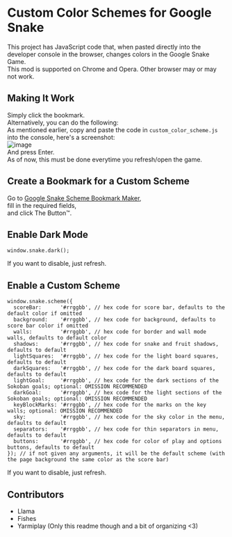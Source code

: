 # Custom Color Schemes for Google Snake


This project has JavaScript code that, when pasted directly into the developer console in the browser, changes colors in the Google Snake Game.<br/>
This mod is supported on Chrome and Opera. Other browser may or may not work.

## Making It Work
Simply click the bookmark.<br/>
Alternatively, you can do the following:<br/>
As mentioned earlier, copy and paste the code in `custom_color_scheme.js` into the console, here's a screenshot:     
![image](https://user-images.githubusercontent.com/6286286/111076598-95cc9a00-84f5-11eb-9a38-e71bddeb97e4.png)<br/>
And press Enter.<br/>
As of now, this must be done everytime you refresh/open the game.

## Create a Bookmark for a Custom Scheme
Go to [Google Snake Scheme Bookmark Maker](https://fizhes.github.io/scheme_bookmark_maker/), <br/>fill in the required fields,<br/>and click The Button™.

## Enable Dark Mode
```
window.snake.dark();
```
If you want to disable, just refresh.

## Enable a Custom Scheme
```
window.snake.scheme({
  scoreBar:      '#rrggbb', // hex code for score bar, defaults to the default color if omitted
  background:    '#rrggbb', // hex code for background, defaults to score bar color if omitted
  walls:         '#rrggbb', // hex code for border and wall mode walls, defaults to default color
  shadows:       '#rrggbb', // hex code for snake and fruit shadows, defaults to default
  lightSquares:  '#rrggbb', // hex code for the light board squares, defaults to default
  darkSquares:   '#rrggbb', // hex code for the dark board squares, defaults to default
  lightGoal:     '#rrggbb', // hex code for the dark sections of the Sokoban goals; optional: OMISSION RECOMMENDED
  darkGoal:      '#rrggbb', // hex code for the light sections of the Sokoban goals; optional: OMISSION RECOMMENDED
  keyBlockMarks: '#rrggbb', // hex code for the marks on the key walls; optional: OMISSION RECOMMENDED
  sky:           '#rrggbb', // hex code for the sky color in the menu, defaults to default
  separators:    '#rrggbb', // hex code for thin separators in menu, defaults to default
  buttons:       '#rrggbb', // hex code for color of play and options buttons, defaults to default
}); // if not given any arguments, it will be the default scheme (with the page background the same color as the score bar)
```
If you want to disable, just refresh.

## Contributors
* Llama
* Fishes
* Yarmiplay (Only this readme though and a bit of organizing <3)
